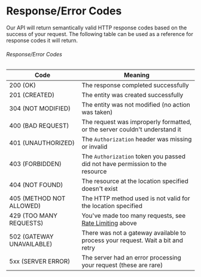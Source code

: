 # Response/Error Codes

Our API will return semantically valid HTTP response codes based on the success of your request. The following table can be used as a reference for response codes it will return.

###### Response/Error Codes

| Code | Meaning |
|------|---------|
| 200 (OK) | The response completed successfully |
| 201 (CREATED) | The entity was created successfully |
| 304 (NOT MODIFIED) | The entity was not modified (no action was taken) |
| 400 (BAD REQUEST) | The request was improperly formatted, or the server couldn't understand it |
| 401 (UNAUTHORIZED) | The `Authorization` header was missing or invalid |
| 403 (FORBIDDEN) | The `Authorization` token you passed did not have permission to the resource |
| 404 (NOT FOUND) | The resource at the location specified doesn't exist |
| 405 (METHOD NOT ALLOWED) | The HTTP method used is not valid for the location specified |
| 429 (TOO MANY REQUESTS) | You've made too many requests, see [Rate Limiting](#DOCS_INDEX/rate-limiting) above |
| 502 (GATEWAY UNAVAILABLE) | There was not a gateway available to process your request. Wait a bit and retry |
| 5xx (SERVER ERROR) | The server had an error processing your request (these are rare) |
